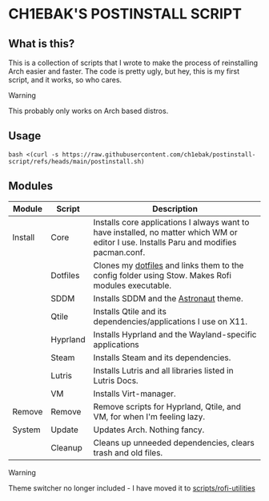 # CH1EBAK'S POSTINSTALL SCRIPT
## What is this?
This is a collection of scripts that I wrote to make the process of reinstalling Arch easier and faster. The code is pretty ugly, but hey, this is my first script, and it works, so who cares.

> [!WARNING]
> This probably only works on Arch based distros.

## Usage
```
bash <(curl -s https://raw.githubusercontent.com/ch1ebak/postinstall-script/refs/heads/main/postinstall.sh)
```

## Modules
| Module  | Script   | Description                                                                                                                                 |
|---------|----------|----------------------------------------------------------------------------------------------------------------------------------------------|
| Install | Core     | Installs core applications I always want to have installed, no matter which WM or editor I use. Installs Paru and modifies pacman.conf. |
|         | Dotfiles | Clones my [dotfiles](https://github.com/ch1ebak/dotfiles) and links them to the config folder using Stow. Makes Rofi modules executable. |
|         | SDDM     | Installs SDDM and the [Astronaut](https://github.com/keyitdev/sddm-astronaut-theme) theme.                                                                                                      |
|         | Qtile    | Installs Qtile and its dependencies/applications I use on X11.                                                                              |
|         | Hyprland | Installs Hyprland and the Wayland-specific applications                                                                                     |
|         | Steam    | Installs Steam and its dependencies.                                                                                                        |
|         | Lutris   | Installs Lutris and all libraries listed in Lutris Docs.                                                                                    |
|         | VM       | Installs Virt-manager.                                                                                                                      |
| Remove  | Remove   | Remove scripts for Hyprland, Qtile, and VM, for when I'm feeling lazy.                                                       |
| System  | Update   | Updates Arch. Nothing fancy.                                                                                                                |
|         | Cleanup  | Cleans up unneeded dependencies, clears trash and old files.                                                                                |

> [!WARNING]
> Theme switcher no longer included - I have moved it to [scripts/rofi-utilities](https://github.com/ch1ebak/scripts/blob/main/rofi-utilities)
